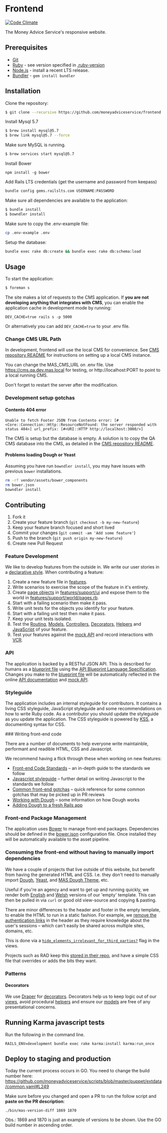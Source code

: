# Frontend

[![Code Climate](https://codeclimate.com/github/moneyadviceservice/frontend.png)](https://codeclimate.com/github/moneyadviceservice/frontend)

The Money Advice Service's responsive website.


## Prerequisites

* [Git]
* [Ruby][Ruby] - see version specified in [.ruby-version](.ruby-version)
* [Node.js][Node] - install a recent LTS release.
* [Bundler] - `gem install bundler`

## Installation

Clone the repository:

```sh
$ git clone --recursive https://github.com/moneyadviceservice/frontend.git
```

Install Mysql 5.7

```sh
$ brew install mysql@5.7
$ brew link mysql@5.7 --force
```

Make sure MySQL is running.

```sh
$ brew services start mysql@5.7
```

Install Bower

```
npm install -g bower
```

Add Rails LTS credentials (get the username and password from keepass)

```sh
bundle config gems.railslts.com USERNAME:PASSWORD
```

Make sure all dependencies are available to the application:

```sh
$ bundle install
$ bowndler install
```

Make sure to copy the .env-example file:

```sh
cp .env-example .env
```

Setup the database:

```sh
bundle exec rake db:create && bundle exec rake db:schema:load
```

## Usage

To start the application:

```sh
$ foreman s
```

The site makes a lot of requests to the CMS application. If
**you are not developing anything that integrates with CMS**, you can
enable the application cache in development mode by running:

```
DEV_CACHE=true rails s -p 5000
```

Or alternatively you can add `DEV_CACHE=true` to your .env file.

### Change CMS URL Path

In development, frontend will use the local CMS for convenience. See [CMS repository README](https://github.com/moneyadviceservice/cms/blob/master/README.md) for instructions on setting up a local CMS instance.

You can change the MAS_CMS_URL on .env file. Use https://cms.qa.dev.mas.local for testing, or http://localhost:PORT to point to a local running CMS.

Don't forget to restart the server after the modification.

### Development setup gotchas

#### Contento 404 error

```
Unable to fetch Footer JSON from Contento error: [#<Core::Connection::Http::ResourceNotFound: the server responded with status 404>] url_prefix: [#<URI::HTTP http://localhost:3000/>]
```

The CMS is setup but the database is empty. A solution is to copy the QA CMS database into the CMS, as detailed in the [CMS repository README](https://github.com/moneyadviceservice/cms/blob/master/README.md).

#### Problems loading Dough or Yeast

Assuming you have run `bowndler install`, you may have issues with previous `bower` installations.

```sh
rm -rf vendor/assets/bower_components
rm bower.json
bowndler install
```

## Contributing

1. Fork it
2. Create your feature branch (`git checkout -b my-new-feature`)
3. Keep your feature branch focused and short lived
4. Commit your changes (`git commit -am 'Add some feature'`)
5. Push to the branch (`git push origin my-new-feature`)
6. Create new Pull Request

### Feature Development

We like to develop features from the outside in. We write our user stories in a
[declarative style][features/home_page.feature]. When contributing a feature:

1. Create a new feature file in [features].
2. Write scenarios to exercise the scope of the feature in it's entirety.
3. Create [page objects][site prism] in [features/support/ui] and expose them
   to the world in [features/support/world/pages.rb].
4. Start with a failing scenario then make it pass.
5. Write unit tests for the objects you identify for your feature.
6. Start with a failing unit test then make it pass.
7. Keep your unit tests isolated.
8. Test the [Routing][routing specs], [Models][model specs],
   [Controllers][controller specs], [Decorators][decorator specs],
   [Helpers][helper specs] and [JavaScript][karma] of your feature.
9. Test your features against the [mock API] and record interactions with [VCR].

### API

The application is backed by a RESTful JSON API. This is described for humans
as a [blueprint file][apiary.apib] using the
[API Blueprint Language Specification]. Changes you make to the
[blueprint file][apiary.apib] will be automatically reflected in the online
[API documentation] and [mock API].

### Styleguide

The application includes an internal styleguide for contributors. It contains a
living CSS styleguide, JavaScript styleguide and some recommendations on how to
write Ruby code. As a contributor you should update the styleguide as you update
the application. The CSS styleguide is powered by [KSS], a documenting syntax
for CSS.

### Writing front-end code

There are a number of documents to help everyone write maintainble, performant and readible HTML, CSS and Javascript.

We recommend having a flick through these when working on new features:

* [Front-end Code Standards](https://github.com/moneyadviceservice/frontend-code-standards) – an in-depth guide to the standards we follow
* [Javascript styleguide](https://github.com/moneyadviceservice/javascript) – further detail on writing Javascript to the standards we follow
* [Common front-end gotchas](https://github.com/moneyadviceservice/frontend-code-standards/blob/master/gotchas.md) – quick reference for some common gotchas that may be picked up in PR reviews
* [Working with Dough](https://github.com/moneyadviceservice/made_with_dough/blob/master/README.md) – some information on how Dough works
* [Adding Dough to a fresh Rails app](https://github.com/moneyadviceservice/frontend/wiki/Adding-Dough-to-a-fresh-Rails-app)

### Front-end Package Management

The application uses [Bower] to manage front-end packages. Dependencies should
be defined in the [bower.json] configuration file. Once installed they will be
automatically available to the asset pipeline.

### Consuming the front-end without having to manually import dependencies

We have a couple of projects that live outside of this website, but benefit from
having the generated HTML and CSS. I.e. they don't need to manually import
[Dough](https://github.com/moneyadviceservice/dough), [Yeast](https://github.com/moneyadviceservice/yeast), and [MAS Dough Theme](https://github.com/moneyadviceservice/mas_dough_theme), etc.

Useful if you're an agency and want to get up and running quickly, we render both
[English](https://www.moneyadviceservice.org.uk/en/empty) and [Welsh](https://www.moneyadviceservice.org.uk/cy/empty) versions of our 'empty' template. This can then be pulled in via
`curl` or good old view-source and copying & pasting.

There are minor differences to the header and footer in the empty template, to enable
the HTML to run in a static fashion. For example, we [remove the authentication links](https://github.com/moneyadviceservice/frontend/blob/master/app/views/shared/_authentication.html.erb#L7)
in the header as they require knowledge about the user's sessions – which
can't easily be shared across multiple sites, domains, etc.

This is done via a [`hide_elements_irrelevant_for_third_parties?`](https://github.com/moneyadviceservice/frontend/blob/master/app/controllers/empty_controller.rb#L7-L9) flag in the views.

Projects such as RAD keep this [stored in their repo](https://github.com/moneyadviceservice/rad/blob/master/app/views/layouts/_mas_head.html.erb), and have a simple CSS file
that overrides or adds the bits they want.

### Patterns

#### Decorators

We use [Draper] for [decorators]. Decorators help us to keep logic out of our
[views], avoid procedural [helpers] and ensure our [models] are free of any
presentational concerns.


[apiary.apib]: ./apiary.apib
[bower.json]: ./bower.json
[features]: ./features
[features/home_page.feature]: ./features/home_page.feature
[features/support/ui]: ./features/support/ui
[features/support/world/pages.rb]: ./features/support/world/pages.rb

[decorators]: ./app/decorators
[helpers]: ./app/helpers
[models]: ./app/models
[views]: ./app/views

[controller specs]: https://www.relishapp.com/rspec/rspec-rails/docs/controller-specs
[decorator specs]: https://github.com/drapergem/draper#testing
[helper specs]: https://www.relishapp.com/rspec/rspec-rails/docs/helper-specs
[model specs]: https://www.relishapp.com/rspec/rspec-rails/docs/model-specs
[routing specs]: https://www.relishapp.com/rspec/rspec-rails/docs/routing-specs

[api blueprint language specification]: https://github.com/apiaryio/api-blueprint/blob/master/API%20Blueprint%20Specification.md
[api documentation]: http://docs.moneyadviceservice.apiary.io/
[bower]: http://bower.io
[bundler]: http://bundler.io
[draper]: https://github.com/drapergem/draper
[feature branches]: http://martinfowler.com/bliki/FeatureBranch.html
[feature toggles]: http://martinfowler.com/bliki/FeatureToggle.html
[git]: http://git-scm.com
[karma]: https://karma-runner.github.io
[kss]: https://github.com/kneath/kss
[mock api]: https://moneyadviceservice.apiary.io
[money advice service team]: https://github.com/moneyadviceservice
[node]: http://nodejs.org/
[ruby]: http://www.ruby-lang.org/en
[rubygems]: http://rubygems.org
[site prism]: https://github.com/natritmeyer/site_prism
[vcr]: https://github.com/vcr/vcr

## Running Karma javascript tests

Run the following in the command line.

```
RAILS_ENV=development bundle exec rake karma:install karma:run_once
```

## Deploy to staging and production

Today the current process occurs in GO. You need to change the build number
here:
https://github.com/moneyadviceservice/scripts/blob/master/puppet/extdata/common.yaml#L249

Make sure before you changed and open a PR to run the follow script and **paste on the PR description**:

```
./bin/mas-version-diff 1869 1870
```

Obs.: 1869 and 1870 is just an example of versions to be shown. Use the GO build
number in ascending order.


